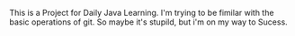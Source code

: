 This is a Project for Daily Java Learning.
I'm trying to be fimilar with the basic operations of git.
So maybe it's stupild, but i'm on my way to Sucess.
